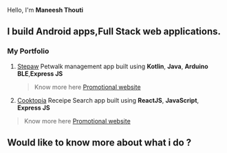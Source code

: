 Hello, I'm **Maneesh Thouti**
## I build Android apps,Full Stack web applications.

### My Portfolio
1. [Stepaw](https://github.com/ButterfliesLangara/Stepaw) Petwalk management app built using __Kotlin__, __Java__, __Arduino BLE__,__Express JS__ 

   > Know more here [Promotional website](http://www.stepaw.ca)
   
2. [Cooktopia](https://github.com/falguni-lakdawala/cooktopia) Receipe Search app built using __ReactJS__, __JavaScript__, __Express JS__
 
 >Know more here [Promotional website](http://www.cooktopia.ca)

## Would like to know more about what i do ?



<!---
Maneesh43/Maneesh43 is a ✨ special ✨ repository because its `README.md` (this file) appears on your GitHub profile.
You can click the Preview link to take a look at your changes.
--->
